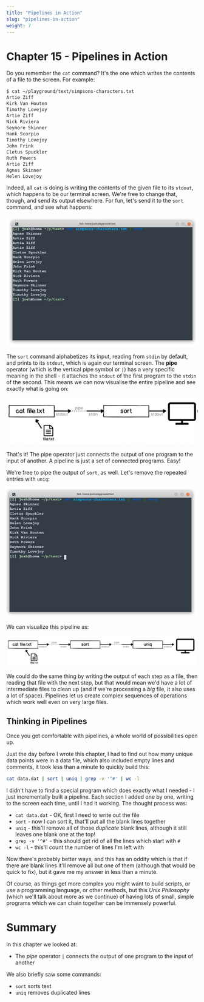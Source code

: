 ```yaml
---
title: "Pipelines in Action"
slug: "pipelines-in-action"
weight: 7
---
```


# Chapter 15 - Pipelines in Action

Do you remember the `cat` command? It's the one which writes the contents of a file to the screen. For example:

```
$ cat ~/playground/text/simpsons-characters.txt
Artie Ziff
Kirk Van Houten
Timothy Lovejoy
Artie Ziff
Nick Riviera
Seymore Skinner
Hank Scorpio
Timothy Lovejoy
John Frink
Cletus Spuckler
Ruth Powers
Artie Ziff
Agnes Skinner
Helen Lovejoy
```

Indeed, all `cat` is doing is writing the contents of the given file to its `stdout`, which happens to be our terminal screen.
We're free to change that, though, and send its output elsewhere.
For fun, let's send it to the `sort` command, and see what happens:

![cat-sort](images/cat-sort.png)

The `sort` command alphabetizes its input, reading from `stdin` by default, and prints to its `stdout`, which is again our terminal screen.
The **pipe** operator (which is the vertical pipe symbol or `|`) has a very specific meaning in the shell - it attaches the `stdout` of the first program to the `stdin` of the second. This means we can now visualise the entire pipeline and see exactly what is going on:

![diagram-cat-sort](images/diagram-cat-sort.png)

That's it! 
The pipe operator just connects the output of one program to the input of another. 
A pipeline is just a set of connected programs. 
Easy!

We're free to pipe the output of `sort`, as well.
Let's remove the repeated entries with `uniq`:

![cat-sort-uniq](images/cat-sort-uniq.png)

We can visualize this pipeline as:

![diagram-cat-sort-uniq-pipeline.png](images/diagram-cat-sort-uniq-pipeline.png)

We could do the same thing by writing the output of each step as a file, then reading that file with the next step, but that would mean we'd have a lot of intermediate files to clean up (and if we're processing a _big_ file, it also uses a lot of space). 
Pipelines let us create complex sequences of operations which work well even on very large files.

## Thinking in Pipelines

Once you get comfortable with pipelines, a whole world of possibilities open up.

Just the day before I wrote this chapter, I had to find out how many unique data points were in a data file, which also included empty lines and comments, it took less than a minute to quickly build this:

```sh
cat data.dat | sort | uniq | grep -v '^#' | wc -l
```

I didn't have to find a special program which does exactly what I needed - I just incrementally built a pipeline. Each section I added one by one, writing to the screen each time, until I had it working. The thought process was:

- `cat data.dat` - OK, first I need to write out the file
- `sort` - now I can sort it, that'll put all the blank lines together
- `uniq` - this'll remove all of those _duplicate_ blank lines, although it still leaves one blank one at the top!
- `grep -v '^#'` - this should get rid of all the lines which start with `#`
- `wc -l` - this'll count the number of lines I'm left with

Now there's probably better ways, and this has an oddity which is that if there are blank lines it'll remove all but one of them (although that would be quick to fix), but it gave me my answer in less than a minute.

Of course, as things get more complex you might want to build scripts, or use a programming language, or other methods, but this _Unix Philosophy_ (which we'll talk about more as we continue) of having lots of small, simple programs which we can chain together can be immensely powerful.

# Summary

In this chapter we looked at:

- The _pipe_ operator `|` connects the output of one program to the input of another

We also briefly saw some commands:

- `sort` sorts text
- `uniq` removes duplicated lines
